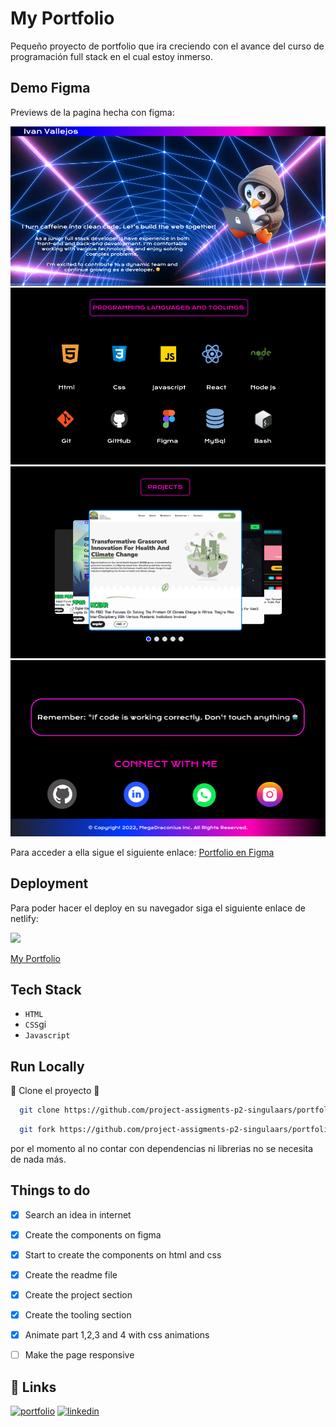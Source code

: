 # My Portfolio

Pequeño proyecto de portfolio que ira creciendo con el avance del curso de programación full stack en el cual estoy inmerso.


## Demo Figma

Previews de la pagina hecha con figma:


![](/resources/Captura%20de%20pantalla%202024-03-15%20090334.png)
![](/resources/Captura%20de%20pantalla%202024-03-15%20090343.png)
![](/resources/Captura%20de%20pantalla%202024-03-15%20090353.png)
![](/resources/Captura%20de%20pantalla%202024-03-15%20090423.png)

Para acceder a ella sigue el siguiente enlace: [Portfolio en Figma](https://www.figma.com/file/P6BOUSy9VtRP5EfHGHVrgh/Figma-basics?type=design&node-id=1669-162202&mode=design&t=hhMlXceKHs3QNpD6-0)



## Deployment

Para poder hacer el deploy en su navegador siga el siguiente enlace de netlify:



![](https://cdn.icon-icons.com/icons2/2699/PNG/512/netlify_logo_icon_169924.png)


[My Portfolio](https://loginandacces.netlify.app/)

## Tech Stack

- `HTML`
- `CSS`gi
- `Javascript`

## Run Locally

🤖 Clone el proyecto 🤖

```bash
  git clone https://github.com/project-assigments-p2-singulaars/portfolio-MegaDraconius.git
```
```bash
  git fork https://github.com/project-assigments-p2-singulaars/portfolio-MegaDraconius.git
```

por el momento al no contar con dependencias ni librerias no se necesita de nada más.

## Things to do

- [x] Search an idea in internet
- [x] Create the components on figma
- [x] Start to create the components on html and css
- [x] Create the readme file
- [x] Create the project section
- [x] Create the tooling section
- [x] Animate part 1,2,3 and 4 with css animations
- [ ] Make the page responsive



## 🔗 Links
[![portfolio](https://img.shields.io/badge/my_portfolio-000?style=for-the-badge&logo=ko-fi&logoColor=white)](https://github.com/project-assigments-p2-singulaars/portfolio-MegaDraconius.git)
[![linkedin](https://img.shields.io/badge/linkedin-0A66C2?style=for-the-badge&logo=linkedin&logoColor=white)](https://es.linkedin.com/in/jorge-ivan-vallejos-cardozo-b37296182)

